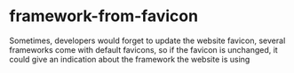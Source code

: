 # framework-from-favicon
Sometimes, developers would forget to update the website favicon, several frameworks come with default favicons, so if the favicon is unchanged, it could give an indication about the framework the website is using
